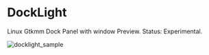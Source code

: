 # DockLight
Linux Gtkmm Dock Panel with window Preview. 
Status: Experimental.


![docklight_sample](https://cloud.githubusercontent.com/assets/9448387/19643317/e3d066ea-9a13-11e6-8971-96cf38752c97.jpg)
